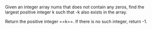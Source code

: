 Given an integer array nums that does not contain any zeros, find the largest positive integer k such that -k also exists in the array.

Return the positive integer ==k==. If there is no such integer, return -1.
